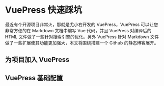 # VuePress 快速踩坑


最近有个开源项目非常火，那就是尤小右开发的 VuePress，VuePress 可以让您非常方便的在 Markdown 文档中编写 Vue 代码，并且 VuePress 对编译后的 HTML 文件做了一些针对搜索引擎的优化。另外 VuePress 针对 Markdown 文件做了一些扩展使其功能更加强大，本文将围绕搭建一个 Github 的静态博客展开。

## 为项目加入 VuePress


## VuePress 基础配置


